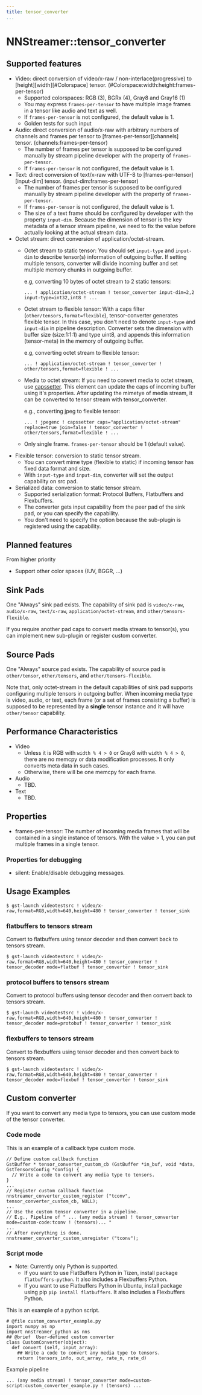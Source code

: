 ```yaml
---
title: tensor_converter
...
```


# NNStreamer::tensor\_converter

## Supported features

- Video: direct conversion of video/x-raw / non-interlace(progressive) to [height][width][#Colorspace] tensor. (#Colorspace:width:height:frames-per-tensor)
  - Supported colorspaces: RGB (3), BGRx (4), Gray8 and Gray16 (1)
  - You may express ```frames-per-tensor``` to have multiple image frames in a tensor like audio and text as well.
  - If ```frames-per-tensor``` is not configured, the default value is 1.
  - Golden tests for such input
- Audio: direct conversion of audio/x-raw with arbitrary numbers of channels and frames per tensor to [frames-per-tensor][channels] tensor. (channels:frames-per-tensor)
  - The number of frames per tensor is supposed to be configured manually by stream pipeline developer with the property of ```frames-per-tensor```.
  - If ```frames-per-tensor``` is not configured, the default value is 1.
- Text: direct conversion of text/x-raw with UTF-8 to [frames-per-tensor][input-dim] tensor. (input-dim:frames-per-tensor)
  - The number of frames per tensor is supposed to be configured manually by stream pipeline developer with the property of ```frames-per-tensor```.
  - If ```frames-per-tensor``` is not configured, the default value is 1.
  - The size of a text frame should be configured by developer with the property ```input-dim```. Because the dimension of tensor is the key metadata of a tensor stream pipeline, we need to fix the value before actually looking at the actual stream data.
- Octet stream: direct conversion of application/octet-stream.
  - Octet stream to static tensor: You should set ```input-type``` and ```input-dim``` to describe tensor(s) information of outgoing buffer.
    If setting multiple tensors, converter will divide incoming buffer and set multiple memory chunks in outgoing buffer.

    e.g, converting 10 bytes of octet stream to 2 static tensors:

    ```... ! application/octet-stream ! tensor_converter input-dim=2,2 input-type=int32,int8 ! ...```
  - Octet stream to flexible tensor: With a caps filter (```other/tensors,format=flexible```), tensor-converter generates flexible tensor.
    In this case, you don't need to denote ```input-type``` and ```input-dim``` in pipeline description.
    Converter sets the dimension with buffer size (size:1:1:1) and type uint8, and appends this information (tensor-meta) in the memory of outgoing buffer.

    e.g, converting octet stream to flexible tensor:

    ```... ! application/octet-stream ! tensor_converter ! other/tensors,format=flexible ! ...```
  - Media to octet stream: If you need to convert media to octet stream, use [capssetter](https://gstreamer.freedesktop.org/data/doc/gstreamer/head/gst-plugins-good/html/gst-plugins-good-plugins-capssetter.html).
    This element can update the caps of incoming buffer using it's properties. After updating the mimetye of media stream, it can be converted to tensor stream with tensor_converter.

    e.g., converting jpeg to flexible tensor:

    ```... ! jpegenc ! capssetter caps="application/octet-stream" replace=true join=false ! tensor_converter ! other/tensors,format=flexible ! ...```
  - Only single frame. ```frames-per-tensor``` should be 1 (default value).
- Flexible tensor: conversion to static tensor stream.
  - You can convert mime type (flexible to static) if incoming tensor has fixed data format and size.
  - With ```input-type``` and ```input-dim```, converter will set the output capability on src pad.
- Serialized data: conversion to static tensor stream.
  - Supported serialization format: Protocol Buffers, Flatbuffers and Flexbuffers.
  - The converter gets input capability from the peer pad of the sink pad, or you can specify the capability.
  - You don't need to specify the option because the sub-plugin is registered using the capability.

## Planned features

From higher priority
- Support other color spaces (IUV, BGGR, ...)

## Sink Pads

One "Always" sink pad exists. The capability of sink pad is ```video/x-raw```, ```audio/x-raw```, ```text/x-raw```, ```application/octet-stream```, and ```other/tensors-flexible```.

If you require another pad caps to convert media stream to tensor(s), you can implement new sub-plugin or register custom converter.

## Source Pads

One "Always" source pad exists. The capability of source pad is ```other/tensor```, ```other/tensors```, and ```other/tensors-flexible```.

Note that, only octet-stream in the default capabilities of sink pad supports configuring multiple tensors in outgoing buffer.
When incoming media type is video, audio, or text, each frame (or a set of frames consisting a buffer) is supposed to be represented by a **single** tensor instance and it will have ```other/tensor``` capability.

## Performance Characteristics

- Video
  - Unless it is RGB with ```width % 4 > 0``` or Gray8 with ```width % 4 > 0```, there are no memcpy or data modification processes. It only converts meta data in such cases.
  - Otherwise, there will be one memcpy for each frame.
- Audio
  - TBD.
- Text
  - TBD.

## Properties

- frames-per-tensor: The number of incoming media frames that will be contained in a single instance of tensors. With the value > 1, you can put multiple frames in a single tensor.

### Properties for debugging

- silent: Enable/disable debugging messages.

## Usage Examples

```
$ gst-launch videotestsrc ! video/x-raw,format=RGB,width=640,height=480 ! tensor_converter ! tensor_sink
```

### flatbuffers to tensors stream
Convert to flatbuffers using tensor decoder and then convert back to tensors stream.
```
$ gst-launch videotestsrc ! video/x-raw,format=RGB,width=640,height=480 ! tensor_converter ! tensor_decoder mode=flatbuf ! tensor_converter ! tensor_sink
```

### protocol buffers to tensors stream
Convert to protocol buffers using tensor decoder and then convert back to tensors stream.
```
$ gst-launch videotestsrc ! video/x-raw,format=RGB,width=640,height=480 ! tensor_converter ! tensor_decoder mode=protobuf ! tensor_converter ! tensor_sink
```

### flexbuffers to tensors stream
Convert to flexbuffers using tensor decoder and then convert back to tensors stream.
```
$ gst-launch videotestsrc ! video/x-raw,format=RGB,width=640,height=480 ! tensor_converter ! tensor_decoder mode=flexbuf ! tensor_converter ! tensor_sink
```

## Custom converter
If you want to convert any media type to tensors, you can use custom mode of the tensor converter.

### Code mode
This is an example of a callback type custom mode.
```
// Define custom callback function
GstBuffer * tensor_converter_custom_cb (GstBuffer *in_buf, void *data, GstTensorsConfig *config) {
  // Write a code to convert any media type to tensors.
}
...
// Register custom callback function
nnstreamer_converter_custom_register ("tconv", tensor_converter_custom_cb, NULL);
...
// Use the custom tensor converter in a pipeline.
// E.g., Pipeline of " ... (any media stream) ! tensor_converter mode=custom-code:tconv ! (tensors)... "
...
// After everything is done.
nnstreamer_converter_custom_unregister ("tconv");
```

### Script mode
* Note: Currently only Python is supported.
  - If you want to use FlatBuffers Python in Tizen, install package `flatbuffers-python`. It also includes a Flexbuffers Python.
  - If you want to use Flatbuffers Python in Ubuntu, install package using pip `pip install flatbuffers`. It also includes a Flexbuffers Python.

This is an example of a python script.
```
# @file custom_converter_example.py
import numpy as np
import nnstreamer_python as nns
## @brief  User-defined custom converter
class CustomConverter(object):
  def convert (self, input_array):
    ## Write a code to convert any media type to tensors.
    return (tensors_info, out_array, rate_n, rate_d)
```
Example pipeline
```
... (any media stream) ! tensor_converter mode=custom-script:custom_converter_example.py ! (tensors) ...
```
